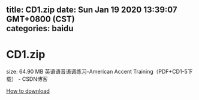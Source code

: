 
title: CD1.zip
date: Sun Jan 19 2020 13:39:07 GMT+0800 (CST)    
categories: baidu
---

# CD1.zip
size: 64.90 MB
 英语语音语调练习-American Accent Training（PDF+CD1-5下载） - CSDN博客
 

[How to download](https://bpcam.bemobtrk.com/go/2ceec3aa-1ca2-46d6-b9ff-aaa5c184517c?jno=2163)